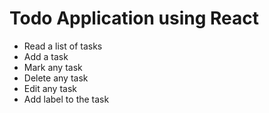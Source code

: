 
# Todo Application using React
* Read a list of tasks
* Add a task
* Mark any task
* Delete any task
* Edit any task
* Add label to the task
